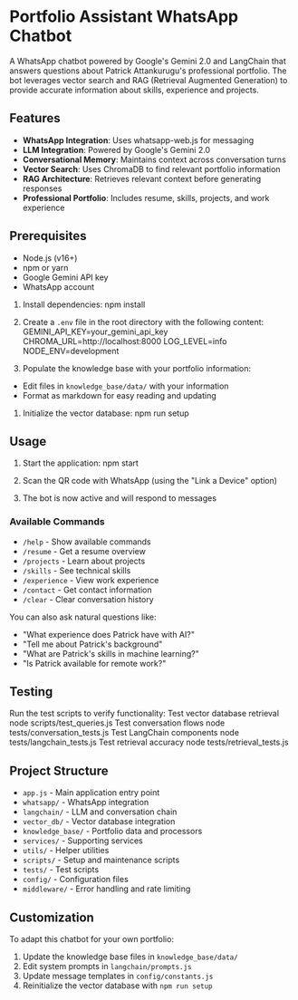 # Portfolio Assistant WhatsApp Chatbot

A WhatsApp chatbot powered by Google's Gemini 2.0 and LangChain that answers questions about Patrick Attankurugu's professional portfolio. The bot leverages vector search and RAG (Retrieval Augmented Generation) to provide accurate information about skills, experience and projects.
## Features

- **WhatsApp Integration**: Uses whatsapp-web.js for messaging
- **LLM Integration**: Powered by Google's Gemini 2.0
- **Conversational Memory**: Maintains context across conversation turns
- **Vector Search**: Uses ChromaDB to find relevant portfolio information
- **RAG Architecture**: Retrieves relevant context before generating responses
- **Professional Portfolio**: Includes resume, skills, projects, and work experience

## Prerequisites

- Node.js (v16+)
- npm or yarn
- Google Gemini API key
- WhatsApp account


1. Install dependencies:
npm install

1. Create a `.env` file in the root directory with the following content:
GEMINI_API_KEY=your_gemini_api_key
CHROMA_URL=http://localhost:8000
LOG_LEVEL=info
NODE_ENV=development

1. Populate the knowledge base with your portfolio information:
- Edit files in `knowledge_base/data/` with your information
- Format as markdown for easy reading and updating

1. Initialize the vector database:
npm run setup

## Usage

1. Start the application:
npm start

2. Scan the QR code with WhatsApp (using the "Link a Device" option)

3. The bot is now active and will respond to messages

### Available Commands

- `/help` - Show available commands
- `/resume` - Get a resume overview
- `/projects` - Learn about projects
- `/skills` - See technical skills
- `/experience` - View work experience
- `/contact` - Get contact information
- `/clear` - Clear conversation history

You can also ask natural questions like:
- "What experience does Patrick have with AI?"
- "Tell me about Patrick's background"
- "What are Patrick's skills in machine learning?"
- "Is Patrick available for remote work?"

## Testing

Run the test scripts to verify functionality:
Test vector database retrieval
node scripts/test_queries.js
Test conversation flows
node tests/conversation_tests.js
Test LangChain components
node tests/langchain_tests.js
Test retrieval accuracy
node tests/retrieval_tests.js

## Project Structure

- `app.js` - Main application entry point
- `whatsapp/` - WhatsApp integration
- `langchain/` - LLM and conversation chain
- `vector_db/` - Vector database integration
- `knowledge_base/` - Portfolio data and processors
- `services/` - Supporting services
- `utils/` - Helper utilities
- `scripts/` - Setup and maintenance scripts
- `tests/` - Test scripts
- `config/` - Configuration files
- `middleware/` - Error handling and rate limiting

## Customization

To adapt this chatbot for your own portfolio:

1. Update the knowledge base files in `knowledge_base/data/`
2. Edit system prompts in `langchain/prompts.js`
3. Update message templates in `config/constants.js`
4. Reinitialize the vector database with `npm run setup`
